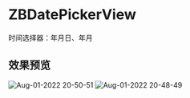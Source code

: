 # ZBDatePickerView
时间选择器：年月日、年月
## 效果预览
![Aug-01-2022 20-50-51](https://user-images.githubusercontent.com/5062917/182152187-c6cab4b4-5484-4677-80d8-33b80d128f47.gif)
![Aug-01-2022 20-48-49](https://user-images.githubusercontent.com/5062917/182152219-15362adb-d4d9-4e15-aa36-7f3a86b30837.gif)
